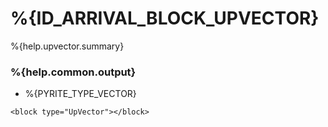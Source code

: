 # %{ID_ARRIVAL_BLOCK_UPVECTOR}

%{help.upvector.summary}

### %{help.common.output}

-   %{PYRITE_TYPE_VECTOR}

```
<block type="UpVector"></block>
```
